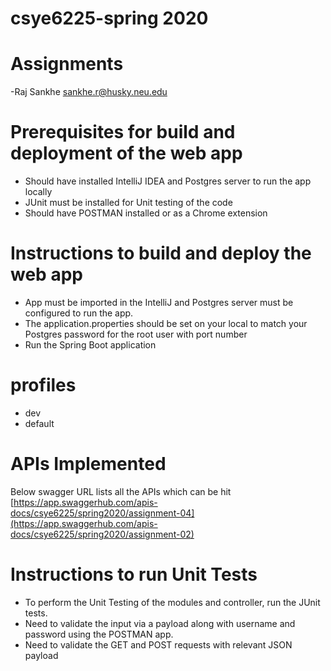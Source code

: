 # csye6225-spring 2020
# Assignments
-Raj Sankhe  sankhe.r@husky.neu.edu 

# Prerequisites for build and deployment of the web app
- Should have installed IntelliJ IDEA and Postgres server to run the app locally
- JUnit must be installed for Unit testing of the code
- Should have POSTMAN installed or as a Chrome extension

# Instructions to build and deploy the web app
- App must be imported in the IntelliJ and Postgres server must be configured to run the app.
- The application.properties should be set on your local to match your Postgres password for the root user with port number
- Run the Spring Boot application

# profiles
- dev
- default

# APIs Implemented
Below swagger URL lists all the APIs which can be hit
[https://app.swaggerhub.com/apis-docs/csye6225/spring2020/assignment-04](https://app.swaggerhub.com/apis-docs/csye6225/spring2020/assignment-02)

# Instructions to run Unit Tests
- To perform the Unit Testing of the modules and controller, run the JUnit tests.
- Need to validate the input via a payload along with username and password using the POSTMAN app.
- Need to validate the GET and POST requests with relevant JSON payload


